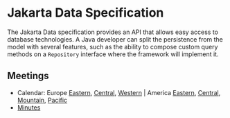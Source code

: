 # Jakarta Data Specification

The Jakarta Data specification provides an API that allows easy access to database technologies. A
Java developer can split the persistence from the model with several features,
such as the ability to compose custom query methods on a `Repository` interface where the framework
will implement it.

## Meetings

* Calendar:
Europe
[Eastern](https://calendar.google.com/calendar/u/0/embed?src=eclipse-foundation.org_e9ki8t2gc75sh07qdh95c8ofvc@group.calendar.google.com&ctz=Europe/Athens),
[Central](https://calendar.google.com/calendar/u/0/embed?src=eclipse-foundation.org_e9ki8t2gc75sh07qdh95c8ofvc@group.calendar.google.com&ctz=Europe/Berlin),
[Western](https://calendar.google.com/calendar/u/0/embed?src=eclipse-foundation.org_e9ki8t2gc75sh07qdh95c8ofvc@group.calendar.google.com&ctz=Europe/Lisbon) |
America
[Eastern](https://calendar.google.com/calendar/u/0/embed?src=eclipse-foundation.org_e9ki8t2gc75sh07qdh95c8ofvc@group.calendar.google.com&ctz=America/Toronto),
[Central](https://calendar.google.com/calendar/u/0/embed?src=eclipse-foundation.org_e9ki8t2gc75sh07qdh95c8ofvc@group.calendar.google.com&ctz=America/Chicago),
[Mountain](https://calendar.google.com/calendar/u/0/embed?src=eclipse-foundation.org_e9ki8t2gc75sh07qdh95c8ofvc@group.calendar.google.com&ctz=America/Denver),
[Pacific](https://calendar.google.com/calendar/u/0/embed?src=eclipse-foundation.org_e9ki8t2gc75sh07qdh95c8ofvc@group.calendar.google.com&ctz=America/Los_Angeles)
* [Minutes](https://docs.google.com/document/d/1MQbwPpbEBHiAHes1NaYTJQzEBGUYXxaJYw5K-yj053U/edit)